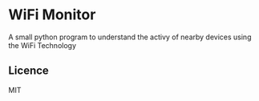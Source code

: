 # WiFi Monitor

A small python program to understand the activy of nearby devices using the WiFi Technology

## Licence

MIT